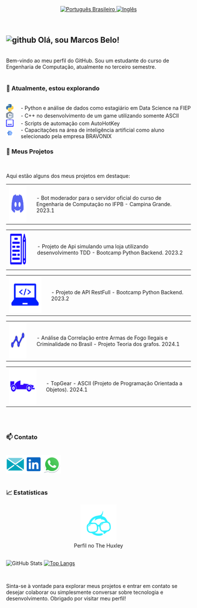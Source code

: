 
<div align="center">
  <a href="https://github.com/marcovins/marcovins/blob/main/README-PT.md">
    <img src="https://www.svgrepo.com/show/405433/flag-for-flag-brazil.svg" alt="Português Brasileiro" width="50" height="50">
  </a>
  <a href="https://github.com/marcovins/marcovins/blob/main/README.md">
    <img src="https://www.svgrepo.com/show/405645/flag-for-flag-united-states.svg" alt="Inglês" width="50" height="50">
  </a>
</div>

<br>
<br>

## <img width="64" height="64" src="https://www.svgrepo.com/show/493162/hacker.svg" alt="github"/> Olá, sou Marcos Belo!
<br>
Bem-vindo ao meu perfil do GitHub. Sou um estudante do curso de Engenharia de Computação, atualmente no terceiro semestre.
<br>
<br>

### 🌱 Atualmente, estou explorando
<br>

<div style="display: flex; align-items: center;">
  <img src="https://raw.githubusercontent.com/marcovins/marcovins/master/icons/python.svg" alt="Python" width="20" style="max-width: 100px;">
  <span style="margin-left: 20px;">- Python e análise de dados como estagiário em Data Science na FIEP</span>
</div>

<div style="display: flex; align-items: center;">
  <img src="https://raw.githubusercontent.com/marcovins/marcovins/master/icons/c.svg" alt="C++" width="20" style="max-width: 100px;">
  <span style="margin-left: 20px;">- C++ no desenvolvimento de um game utilizando somente ASCII</span>
</div>

<div style="display: flex; align-items: center;">
  <img src="https://raw.githubusercontent.com/marcovins/marcovins/master/icons/ahk.svg" alt="AutoHotKey" width="20" style="max-width: 100px;">
  <span style="margin-left: 20px;">- Scripts de automação com AutoHotKey</span>
</div>

<div style="display: flex; align-items: center;">
  <img src="https://raw.githubusercontent.com/marcovins/marcovins/master/icons/ai.svg" alt="AI" width="20" style="max-width: 100px;">
  <span style="margin-left: 20px;">- Capacitações na área de inteligência artificial como aluno selecionado pela empresa BRAVONIX</span>
</div>


### 🚀 Meus Projetos
<br>

Aqui estão alguns dos meus projetos em destaque:
<br>

<table>
  <tr>
    <td>
      <a href="https://github.com/marcovins/Projeto_Bot_Discord">
        <img src="https://raw.githubusercontent.com/marcovins/marcovins/master/icons/discord.svg" width="100" height="100" alt="Ícone do Discord">
      </a>
    </td>
    <td style="padding-left: 20px;">
      <span>- Bot moderador para o servidor oficial do curso de Engenharia de Computação no IFPB - Campina Grande. 2023.1 </span>
    </td>
  </tr>
</table>

<table>
  <tr>
    <td>
      <a href="https://github.com/marcovins/Bootcamp_Python_Backend/tree/master/Projeto_Api_TDD">
        <img src="https://raw.githubusercontent.com/marcovins/marcovins/master/icons/tdd.svg" width="100" height="100" alt="Ícone do TDD">
      </a>
    </td>
    <td style="padding-left: 20px;">
      <span>- Projeto de Api simulando uma loja utilizando desenvolvimento TDD - Bootcamp Python Backend. 2023.2 </span>
    </td>
  </tr>
</table>

<table>
  <tr>
    <td>
      <a href="https://github.com/marcovins/Bootcamp_Python_Backend/tree/master/Projeto_Api_RestFull">
        <img src="https://raw.githubusercontent.com/marcovins/marcovins/master/icons/program.svg" width="100" height="100" alt="Ícone da API">
      </a>
    </td>
    <td style="padding-left: 20px;">
      <span>- Projeto de API RestFull - Bootcamp Python Backend. 2023.2 </span>
    </td>
  </tr>
</table>

<table>
  <tr>
    <td>
      <a href="https://github.com/marcovins/analise-armas-criminalidade-br">
        <img src="https://raw.githubusercontent.com/marcovins/marcovins/master/icons/grafo.svg" width="100" height="100" alt="Ícone de grafo">
      </a>
    </td>
    <td style="padding-left: 20px;">
      <span>- Análise da Correlação entre Armas de Fogo Ilegais e Criminalidade no Brasil - Projeto Teoria dos grafos. 2024.1 </span>
    </td>
  </tr>
</table>

<table>
  <tr>
    <td>
      <a href="https://github.com/marcovins/TopGear-ASCII">
        <img src="https://raw.githubusercontent.com/marcovins/marcovins/master/icons/topgear.svg" width="100" height="100" alt="Ícone do TopGear">
      </a>
    </td>
    <td style="padding-left: 20px;">
      <span>- TopGear - ASCII (Projeto de Programação Orientada a Objetos). 2024.1 </span>
    </td>
  </tr>
</table>

<br>
<br>

### 📫 Contato
<br>

<a href="mailto:marcosbelods@gmail.com">
  <img align="left" alt="E-mail" width="50" height="50" src="https://raw.githubusercontent.com/marcovins/marcovins/master/icons/email.svg" />
</a>
<a href="https://www.linkedin.com/in/marcos-belo-b78775271/">
  <img align="left" alt="LinkedIn" width="50" height="50" src="https://raw.githubusercontent.com/marcovins/marcovins/master/icons/linkedin.svg" />
</a>
<a href="https://api.whatsapp.com/send?phone=5583988152350">
  <img align="left" alt="WhatsApp" width="50" height="50" src="https://raw.githubusercontent.com/marcovins/marcovins/master/icons/whatsapp.svg" />
</a>

<br>
<br>
<br>
<br>

### 📈 Estatísticas

<div style="text-align: center;">
  <a href="https://www.thehuxley.com/profile/44467">
    <img src="https://raw.githubusercontent.com/marcovins/marcovins/master/icons/hux.svg" width="100" height="100" alt="Ícone do The Huxley">
  </a>
  <div style="text-align: center;">
    <span>Perfil no The Huxley</span>
  </div>
</div>

<br>

![GitHub Stats](https://github-readme-stats.vercel.app/api?username=marcovins&show_icons=true&theme=tokyonight&height=200) [![Top Langs](https://github-readme-stats.vercel.app/api/top-langs/?username=marcovins&theme=tokyonight&layout=donut&height=200)](https://github.com/marcovins/github-readme-stats)

<br>

Sinta-se à vontade para explorar meus projetos e entrar em contato se desejar colaborar ou simplesmente conversar sobre tecnologia e desenvolvimento. Obrigado por visitar meu perfil!
